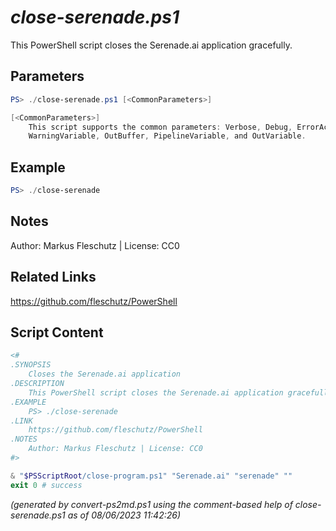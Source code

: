 *close-serenade.ps1*
================

This PowerShell script closes the Serenade.ai application gracefully.

Parameters
----------
```powershell
PS> ./close-serenade.ps1 [<CommonParameters>]

[<CommonParameters>]
    This script supports the common parameters: Verbose, Debug, ErrorAction, ErrorVariable, WarningAction, 
    WarningVariable, OutBuffer, PipelineVariable, and OutVariable.
```

Example
-------
```powershell
PS> ./close-serenade

```

Notes
-----
Author: Markus Fleschutz | License: CC0

Related Links
-------------
https://github.com/fleschutz/PowerShell

Script Content
--------------
```powershell
<#
.SYNOPSIS
	Closes the Serenade.ai application
.DESCRIPTION
	This PowerShell script closes the Serenade.ai application gracefully.
.EXAMPLE
	PS> ./close-serenade
.LINK
	https://github.com/fleschutz/PowerShell
.NOTES
	Author: Markus Fleschutz | License: CC0
#>

& "$PSScriptRoot/close-program.ps1" "Serenade.ai" "serenade" ""
exit 0 # success
```

*(generated by convert-ps2md.ps1 using the comment-based help of close-serenade.ps1 as of 08/06/2023 11:42:26)*
